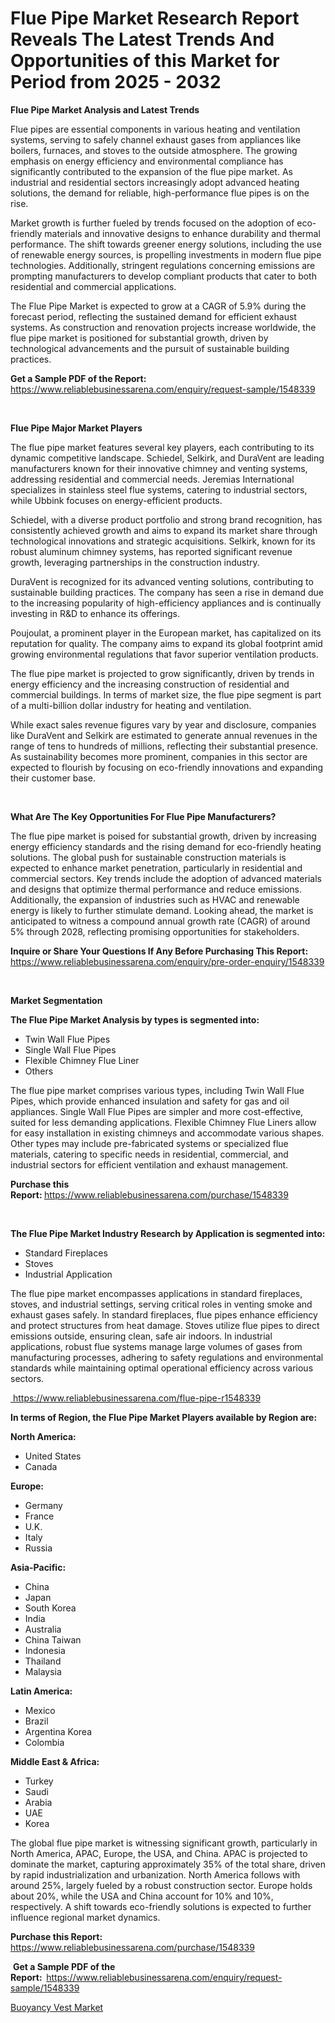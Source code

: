 <p><h1>Flue Pipe Market Research Report Reveals The Latest Trends And Opportunities of this Market for Period from 2025 - 2032</h1></p><p><strong>Flue Pipe Market Analysis and Latest Trends</strong></p>
<p><p>Flue pipes are essential components in various heating and ventilation systems, serving to safely channel exhaust gases from appliances like boilers, furnaces, and stoves to the outside atmosphere. The growing emphasis on energy efficiency and environmental compliance has significantly contributed to the expansion of the flue pipe market. As industrial and residential sectors increasingly adopt advanced heating solutions, the demand for reliable, high-performance flue pipes is on the rise.</p><p>Market growth is further fueled by trends focused on the adoption of eco-friendly materials and innovative designs to enhance durability and thermal performance. The shift towards greener energy solutions, including the use of renewable energy sources, is propelling investments in modern flue pipe technologies. Additionally, stringent regulations concerning emissions are prompting manufacturers to develop compliant products that cater to both residential and commercial applications.</p><p>The Flue Pipe Market is expected to grow at a CAGR of 5.9% during the forecast period, reflecting the sustained demand for efficient exhaust systems. As construction and renovation projects increase worldwide, the flue pipe market is positioned for substantial growth, driven by technological advancements and the pursuit of sustainable building practices.</p></p>
<p><strong>Get a Sample PDF of the Report:&nbsp;</strong> <a href="https://www.reliablebusinessarena.com/enquiry/request-sample/1548339?utm_campaign=2349&utm_medium=2&utm_source=Github&utm_content=ia&utm_term=08022025&utm_id=flue-pipe">https://www.reliablebusinessarena.com/enquiry/request-sample/1548339</a></p>
<p>&nbsp;</p>
<p><strong>Flue Pipe Major Market Players</strong></p>
<p><p>The flue pipe market features several key players, each contributing to its dynamic competitive landscape. Schiedel, Selkirk, and DuraVent are leading manufacturers known for their innovative chimney and venting systems, addressing residential and commercial needs. Jeremias International specializes in stainless steel flue systems, catering to industrial sectors, while Ubbink focuses on energy-efficient products.</p><p>Schiedel, with a diverse product portfolio and strong brand recognition, has consistently achieved growth and aims to expand its market share through technological innovations and strategic acquisitions. Selkirk, known for its robust aluminum chimney systems, has reported significant revenue growth, leveraging partnerships in the construction industry.</p><p>DuraVent is recognized for its advanced venting solutions, contributing to sustainable building practices. The company has seen a rise in demand due to the increasing popularity of high-efficiency appliances and is continually investing in R&D to enhance its offerings.</p><p>Poujoulat, a prominent player in the European market, has capitalized on its reputation for quality. The company aims to expand its global footprint amid growing environmental regulations that favor superior ventilation products.</p><p>The flue pipe market is projected to grow significantly, driven by trends in energy efficiency and the increasing construction of residential and commercial buildings. In terms of market size, the flue pipe segment is part of a multi-billion dollar industry for heating and ventilation.</p><p>While exact sales revenue figures vary by year and disclosure, companies like DuraVent and Selkirk are estimated to generate annual revenues in the range of tens to hundreds of millions, reflecting their substantial presence. As sustainability becomes more prominent, companies in this sector are expected to flourish by focusing on eco-friendly innovations and expanding their customer base.</p></p>
<p>&nbsp;</p>
<p><strong>What Are The Key Opportunities For Flue Pipe Manufacturers?</strong></p>
<p><p>The flue pipe market is poised for substantial growth, driven by increasing energy efficiency standards and the rising demand for eco-friendly heating solutions. The global push for sustainable construction materials is expected to enhance market penetration, particularly in residential and commercial sectors. Key trends include the adoption of advanced materials and designs that optimize thermal performance and reduce emissions. Additionally, the expansion of industries such as HVAC and renewable energy is likely to further stimulate demand. Looking ahead, the market is anticipated to witness a compound annual growth rate (CAGR) of around 5% through 2028, reflecting promising opportunities for stakeholders.</p></p>
<p><strong>Inquire or Share Your Questions If Any Before Purchasing This Report:</strong> <a href="https://www.reliablebusinessarena.com/enquiry/pre-order-enquiry/1548339?utm_campaign=2349&utm_medium=2&utm_source=Github&utm_content=ia&utm_term=08022025&utm_id=flue-pipe">https://www.reliablebusinessarena.com/enquiry/pre-order-enquiry/1548339</a></p>
<p>&nbsp;</p>
<p><strong>Market Segmentation</strong></p>
<p><strong>The Flue Pipe Market Analysis by types is segmented into:</strong></p>
<p><ul><li>Twin Wall Flue Pipes</li><li>Single Wall Flue Pipes</li><li>Flexible Chimney Flue Liner</li><li>Others</li></ul></p>
<p><p>The flue pipe market comprises various types, including Twin Wall Flue Pipes, which provide enhanced insulation and safety for gas and oil appliances. Single Wall Flue Pipes are simpler and more cost-effective, suited for less demanding applications. Flexible Chimney Flue Liners allow for easy installation in existing chimneys and accommodate various shapes. Other types may include pre-fabricated systems or specialized flue materials, catering to specific needs in residential, commercial, and industrial sectors for efficient ventilation and exhaust management.</p></p>
<p><strong>Purchase this Report:&nbsp;</strong><a href="https://www.reliablebusinessarena.com/purchase/1548339?utm_campaign=2349&utm_medium=2&utm_source=Github&utm_content=ia&utm_term=08022025&utm_id=flue-pipe">https://www.reliablebusinessarena.com/purchase/1548339</a></p>
<p>&nbsp;</p>
<p><strong>The Flue Pipe Market Industry Research by Application is segmented into:</strong></p>
<p><ul><li>Standard Fireplaces</li><li>Stoves</li><li>Industrial Application</li></ul></p>
<p><p>The flue pipe market encompasses applications in standard fireplaces, stoves, and industrial settings, serving critical roles in venting smoke and exhaust gases safely. In standard fireplaces, flue pipes enhance efficiency and protect structures from heat damage. Stoves utilize flue pipes to direct emissions outside, ensuring clean, safe air indoors. In industrial applications, robust flue systems manage large volumes of gases from manufacturing processes, adhering to safety regulations and environmental standards while maintaining optimal operational efficiency across various sectors.</p></p>
<p><a href="https://www.reliablebusinessarena.com/flue-pipe-r1548339?utm_campaign=2349&utm_medium=2&utm_source=Github&utm_content=ia&utm_term=08022025&utm_id=flue-pipe">&nbsp;https://www.reliablebusinessarena.com/flue-pipe-r1548339</a></p>
<p><strong>In terms of Region, the Flue Pipe Market Players available by Region are:</strong></p>
<p>
    <p> <strong> North America: </strong>
        <ul>
            <li>United States</li>
            <li>Canada</li>
        </ul>
        </p> 
    <p> <strong> Europe: </strong>
        <ul>
            <li>Germany</li>
            <li>France</li>
            <li>U.K.</li>
            <li>Italy</li>
            <li>Russia</li>
        </ul>
        </p> 
    <p> <strong> Asia-Pacific: </strong>
        <ul>
            <li>China</li>
            <li>Japan</li>
            <li>South Korea</li>
            <li>India</li>
            <li>Australia</li>
            <li>China Taiwan</li>
            <li>Indonesia</li>
            <li>Thailand</li>
            <li>Malaysia</li>
        </ul>
        </p> 
    <p> <strong> Latin America: </strong>
        <ul>
            <li>Mexico</li>
            <li>Brazil</li>
            <li>Argentina Korea</li>
            <li>Colombia</li>
        </ul>
        </p> 
    <p> <strong> Middle East & Africa: </strong>
        <ul>
            <li>Turkey</li>
            <li>Saudi</li>
            <li>Arabia</li>
            <li>UAE</li>
            <li>Korea</li>
        </ul>
    </p>
    </p>
<p><p>The global flue pipe market is witnessing significant growth, particularly in North America, APAC, Europe, the USA, and China. APAC is projected to dominate the market, capturing approximately 35% of the total share, driven by rapid industrialization and urbanization. North America follows with around 25%, largely fueled by a robust construction sector. Europe holds about 20%, while the USA and China account for 10% and 10%, respectively. A shift towards eco-friendly solutions is expected to further influence regional market dynamics.</p></p>
<p><strong>Purchase this Report: </strong><a href="https://www.reliablebusinessarena.com/purchase/1548339?utm_campaign=2349&utm_medium=2&utm_source=Github&utm_content=ia&utm_term=08022025&utm_id=flue-pipe">https://www.reliablebusinessarena.com/purchase/1548339</a></p>
<p>&nbsp;<strong>Get a Sample PDF of the Report:&nbsp;&nbsp;</strong><a href="https://www.reliablebusinessarena.com/enquiry/request-sample/1548339?utm_campaign=2349&utm_medium=2&utm_source=Github&utm_content=ia&utm_term=08022025&utm_id=flue-pipe">https://www.reliablebusinessarena.com/enquiry/request-sample/1548339</a></p>
<p><strong></strong></p>
<p><p><a href="https://github.com/nafidurii/Market-Research-Report-List-1/blob/main/buoyancy-vest-market.md?utm_campaign=2349&utm_medium=2&utm_source=Github&utm_content=ia&utm_term=08022025&utm_id=flue-pipe">Buoyancy Vest Market</a></p></p>